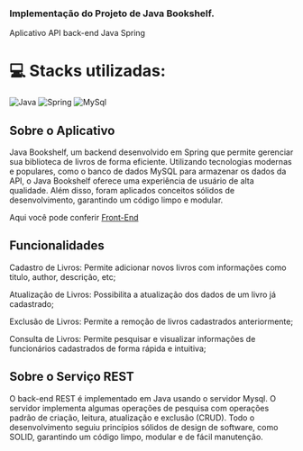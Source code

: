 
### Implementação do Projeto de Java Bookshelf.
Aplicativo API back-end Java Spring

# 💻 Stacks utilizadas:
![Java](https://img.shields.io/badge/Java-ED8B00?style=for-the-badge&logo=java&logoColor=white) ![Spring](https://img.shields.io/badge/Spring-6DB33F?style=for-the-badge&logo=spring&logoColor=white) ![MySql](https://img.shields.io/badge/MySQL-00000F?style=for-the-badge&logo=mysql&logoColor=white)
## Sobre o Aplicativo
 Java Bookshelf, um backend desenvolvido em Spring que permite gerenciar sua biblioteca de livros de forma eficiente. Utilizando tecnologias modernas e populares, como o banco de dados MySQL para armazenar os dados da API, o Java Bookshelf oferece uma experiência de usuário de alta qualidade. Além disso, foram aplicados conceitos sólidos de desenvolvimento, garantindo um código limpo e modular.
 
Aqui você pode conferir [Front-End](https://github.com/mrodrigochaves/front-bookshelf)

## Funcionalidades
  Cadastro de Livros: Permite adicionar novos livros com informações como titulo, author, descrição, etc;

  Atualização de Livros: Possibilita a atualização dos dados de um livro já cadastrado;

  Exclusão de Livros: Permite a remoção de livros cadastrados anteriormente;

  Consulta de Livros: Permite pesquisar e visualizar informações de funcionários cadastrados de forma rápida e intuitiva;

## Sobre o Serviço REST
O back-end REST é implementado em Java usando o servidor Mysql. O servidor implementa algumas operações de pesquisa com operações padrão de criação, leitura, atualização e exclusão (CRUD). 
Todo o desenvolvimento seguiu princípios sólidos de design de software, como SOLID, garantindo um código limpo, modular e de fácil manutenção.

